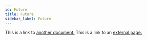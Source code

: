 ```yaml
---
id: Future
title: Future
sidebar_label: Future
---
```


This is a link to [another document.](doc3.md) This is a link to an [external page.](http://www.example.com)
